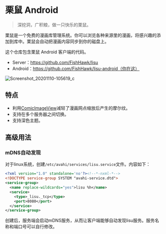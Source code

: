 # 栗鼠 Android

>深挖洞，广积粮，做一只快乐的栗鼠。

栗鼠是一个免费的漫画库管理系统。你可以浏览各种来源里的漫画，将感兴趣的添加到库中。栗鼠会自动把漫画内容同步到你的磁盘上。

这个仓库包含栗鼠 Android 客户端的代码。

- Server：https://github.com/FishHawk/lisu
- Android：https://github.com/FishHawk/lisu-android（你在这）



![Screenshot_20201110-105619_c](.github/readme_image/Screenshot_20201110-105619.png)

## 特点

- 利用[ComicImageView](https://github.com/FishHawk/ComicImageView)减轻了漫画网点缩放后产生的摩尔纹。
- 支持在多个服务器之间切换。
- 支持深色主题。

## 高级用法

### mDNS自动发现

对于linux系统，创建`/etc/avahi/services/lisu.service`文件。内容如下：

```xml
<?xml version="1.0" standalone='no'?><!--*-nxml-*-->
<!DOCTYPE service-group SYSTEM "avahi-service.dtd">
<service-group>
  <name replace-wildcards="yes">lisu %h</name>
  <service>
    <type>_lisu._tcp</type>
    <port>8080</port>
  </service>
</service-group>
```

创建后，服务端会启动mDNS服务，从而让客户端能够自动发现lisu服务。服务名称和端口号可以自行修改。
